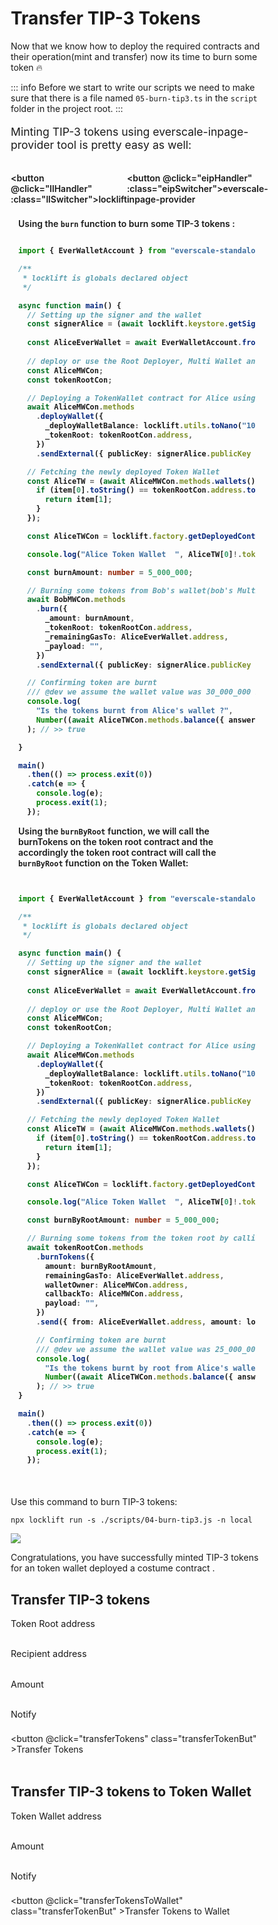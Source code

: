 # Transfer TIP-3 Tokens

Now that we know how to deploy the required contracts and their operation(mint and transfer) now its time to burn some token 🔥&#x20;

<div class="transferToken">

::: info
Before we start to write our scripts we need to make sure that there is a file named `05-burn-tip3.ts` in the `script` folder in the project root.
:::


<span  :class="LLdis" style="font-size: 1.1rem;">


</span>

<span :class="EIPdis" style="font-size: 1.1rem;">

Minting TIP-3 tokens using everscale-inpage-provider tool is pretty easy as well:


</span>
<br/>

<div class="switcherContainer">

<button @click="llHandler" :class="llSwitcher">locklift</button>

<button @click="eipHandler" :class="eipSwitcher">everscale-inpage-provider </button>

</div>

<div class="codeBlockContainer" >

<span  :class="LLdis">

Using the `burn` function to burn some TIP-3 tokens : 

```` typescript 

import { EverWalletAccount } from "everscale-standalone-client";

/**
 * locklift is globals declared object 
 */

async function main() {
  // Setting up the signer and the wallet
  const signerAlice = (await locklift.keystore.getSigner("0"))!;
  
  const AliceEverWallet = await EverWalletAccount.fromPubkey({ publicKey: signer.publicKey!, workchain: 0 });
  
  // deploy or use the Root Deployer, Multi Wallet and the Token Root contracts from previous sections 
  const AliceMWCon;  
  const tokenRootCon;

  // Deploying a TokenWallet contract for Alice using the newly deployed MultiWallet contract
  await AliceMWCon.methods
    .deployWallet({
      _deployWalletBalance: locklift.utils.toNano("10"),
      _tokenRoot: tokenRootCon.address,
    })
    .sendExternal({ publicKey: signerAlice.publicKey });

  // Fetching the newly deployed Token Wallet
  const AliceTW = (await AliceMWCon.methods.wallets().call()).wallets.map(item => {
    if (item[0].toString() == tokenRootCon.address.toString()) {
      return item[1];
    }
  });

  const AliceTWCon = locklift.factory.getDeployedContract("TokenWallet", AliceTW[0]!.tokenWallet);

  console.log("Alice Token Wallet  ", AliceTW[0]!.tokenWallet.toString());

  const burnAmount: number = 5_000_000;

  // Burning some tokens from Bob's wallet(bob's Multi Wallet contract)
  await BobMWCon.methods
    .burn({
      _amount: burnAmount,
      _tokenRoot: tokenRootCon.address,
      _remainingGasTo: AliceEverWallet.address,
      _payload: "",
    })
    .sendExternal({ publicKey: signerAlice.publicKey });

  // Confirming token are burnt
  /// @dev we assume the wallet value was 30_000_000 before burning
  console.log(
    "Is the tokens burnt from Alice's wallet ?",
    Number((await AliceTWCon.methods.balance({ answerId: 0 }).call({})).value0) == 25_000_000,
  ); // >> true

}

main()
  .then(() => process.exit(0))
  .catch(e => {
    console.log(e);
    process.exit(1);
  });

````

Using the `burnByRoot` function, we will call the burnTokens on the token root contract and the accordingly the token root contract will call the `burnByRoot` function on the Token Wallet: 


```` typescript 


import { EverWalletAccount } from "everscale-standalone-client";

/**
 * locklift is globals declared object 
 */

async function main() {
  // Setting up the signer and the wallet
  const signerAlice = (await locklift.keystore.getSigner("0"))!;
  
  const AliceEverWallet = await EverWalletAccount.fromPubkey({ publicKey: signer.publicKey!, workchain: 0 });
  
  // deploy or use the Root Deployer, Multi Wallet and the Token Root contracts from previous sections 
  const AliceMWCon;  
  const tokenRootCon;

  // Deploying a TokenWallet contract for Alice using the newly deployed MultiWallet contract
  await AliceMWCon.methods
    .deployWallet({
      _deployWalletBalance: locklift.utils.toNano("10"),
      _tokenRoot: tokenRootCon.address,
    })
    .sendExternal({ publicKey: signerAlice.publicKey });

  // Fetching the newly deployed Token Wallet
  const AliceTW = (await AliceMWCon.methods.wallets().call()).wallets.map(item => {
    if (item[0].toString() == tokenRootCon.address.toString()) {
      return item[1];
    }
  });

  const AliceTWCon = locklift.factory.getDeployedContract("TokenWallet", AliceTW[0]!.tokenWallet);

  console.log("Alice Token Wallet  ", AliceTW[0]!.tokenWallet.toString());

  const burnByRootAmount: number = 5_000_000;

  // Burning some tokens from the token root by calling (burnByRoot)
  await tokenRootCon.methods
    .burnTokens({
      amount: burnByRootAmount,
      remainingGasTo: AliceEverWallet.address,
      walletOwner: AliceMWCon.address,
      callbackTo: AliceMWCon.address,
      payload: "",
    })
    .send({ from: AliceEverWallet.address, amount: locklift.utils.toNano("2") })

    // Confirming token are burnt
    /// @dev we assume the wallet value was 25_000_000 before burning
    console.log(
      "Is the tokens burnt by root from Alice's wallet ?",
      Number((await AliceTWCon.methods.balance({ answerId: 0 }).call({})).value0) == 20_000_000,
    ); // >> true
}

main()
  .then(() => process.exit(0))
  .catch(e => {
    console.log(e);
    process.exit(1);
  });

````

</span>

<span  :class="EIPdis">

```` typescript
````

</span>

</div>


<div class="action">
<div :class="llAction">

Use this command to burn TIP-3 tokens:

```shell
npx locklift run -s ./scripts/04-burn-tip3.js -n local
```

![](</internal_mint.png>)

Congratulations, you have successfully minted TIP-3 tokens for an token wallet deployed a costume contract .

</div>

<div :class="eipAction" >

<div :class="transfer">

## Transfer TIP-3 tokens  

<p class=actionInName style="margin-bottom: 0;">Token Root address</p> 
<input ref="actionTokenRootAddress" class="action Ain" type="text"/>

<p class=actionInName style="margin-bottom: 0;">Recipient address</p> 
<input ref="actionRecipientAddress" class="action Ain" type="text"/>

<p class=actionInName style="margin-bottom: 0;">Amount</p> 
<input ref="actionAmount" class="action Ain" type="text"/>

<label class="container"> Notify
<input class="checkboxInput" ref="actionNotify" type="checkbox">
<span class="checkmark"></span>
</label>

<button @click="transferTokens" class="transferTokenBut" >Transfer Tokens</button>
</div>
<p id="output-p" :class="EIPdis" ref="transferTokenOutput"></p>

<div :class="transferToWallet">

## Transfer TIP-3 tokens to Token Wallet  

<p class=actionInName style="margin-bottom: 0;">Token Wallet address</p> 
<input ref="actionWalletRecipientAddress" class="action Ain" type="text"/>

<p class=actionInName style="margin-bottom: 0;">Amount</p> 
<input ref="actionWalletAmount" class="action Ain" type="text"/>

<label class="container"> Notify
<input class="checkboxInput" ref="actionWalletNotify" type="checkbox">
<span class="checkmark"></span>
</label>

<button @click="transferTokensToWallet" class="transferTokenBut" >Transfer Tokens to Wallet</button>
</div>
</div>

</div>

<p id="output-p" :class="EIPdis" ref="WalletTransferTokenOutput"></p>

</div>

<script lang="ts" >
import { defineComponent, ref, onMounted } from "vue";
import {toast} from "/src/helpers/toast";
import {transferTokenEip, transferTokenToWalletEip} from "../Scripts/Account/Transfer"

export default defineComponent({
  name: "transferToken",
  data(){
    return{
        LLdis: "cbShow",
        EIPdis: "cbHide",
        llSwitcher:"llSwitcher on",
        eipSwitcher: "eipSwitcher off",
        llAction: "llAction cbShow",
        eipAction: "eipAction cbHide"
    }
  },
  setup() {
    
    function llHandler(e){
        if(this.LLdis == "cbHide")  
        {
            this.llSwitcher = "llSwitcher on";
            this.eipSwitcher = "eipSwitcher off"
        };
        this.EIPdis = "cbHide"
        this.LLdis = "cbShow"
        this.llAction = "llAction cbShow"
        this.eipAction = "eipAction cbHide"
}   
    async function eipHandler(e){
        if(this.EIPdis == "cbHide")  
        {
            this.llSwitcher = "llSwitcher off";
            this.eipSwitcher = "eipSwitcher on"
        };
        this.LLdis = "cbHide"
        this.EIPdis = "cbShow"
        this.llAction = "llAction cbHide"
        this.eipAction = "eipAction cbShow"
    }
  async function transferTokens(){
          this.$refs.transferTokenOutput.innerHTML = "Processing ..."
        // checking of all the values are fully filled 
        if (
            this.$refs.actionTokenRootAddress.value == ""

        ){
            toast("Token root address field is required !",0)
            this.$refs.transferTokenOutput.innerHTML = "Failed"
            return
        }
                // checking of all the values are fully filled 
        if (
            this.$refs.actionRecipientAddress.value == ""

        ){
            toast("Recipient address field is required !",0)
            this.$refs.transferTokenOutput.innerHTML = "Failed"
            return
        }        // checking of all the values are fully filled 
        if (
            this.$refs.actionAmount.value == ""

        ){
            toast("Amount field is required !",0)
            this.$refs.transferTokenOutput.innerHTML = "Failed"
            return
        }
        let transferTokenRes = await transferTokenEip(
          this.$refs.actionTokenRootAddress.value,
          this.$refs.actionRecipientAddress.value,
          this.$refs.actionAmount.value,
          this.$refs.actionNotify.checked
          )
          // Rendering the output     
          transferTokenRes = !transferTokenRes ? "Failed" :  transferTokenRes;
          this.$refs.transferTokenOutput.innerHTML = transferTokenRes;
  }

   async function transferTokensToWallet(){
          this.$refs.WalletTransferTokenOutput.innerHTML = "Processing ..."
        if (
            this.$refs.actionWalletRecipientAddress.value == ""

        ){
            toast("Recipient address field is required !",0)
            this.$refs.actionWalletAmount.innerHTML = "Failed"
            return
        }        // checking of all the values are fully filled 
        if (
            this.$refs.actionWalletNotify.value == ""

        ){
            toast("Amount field is required !",0)
            this.$refs.WalletTransferTokenOutput.innerHTML = "Failed"
            return
        }
        let transferTokenRes = await transferTokenToWalletEip(
          this.$refs.actionWalletRecipientAddress.value,
          this.$refs.actionWalletAmount.value,
          this.$refs.actionWalletNotify.checked
          )
          // Rendering the output     
          transferTokenRes = !transferTokenRes ? "Failed" :  transferTokenRes;
          this.$refs.WalletTransferTokenOutput.innerHTML = transferTokenRes;
  }
  
return {
        eipHandler,
        llHandler,
        transferTokens,
        transferTokensToWallet
    };
  },
});

</script>

<style>
.transferTokens{
  font-size: 1.1rem;
}
.action{
    display:inline-block;
}

.actionInName{
    font-size: .9rem;
}

.transferTokenBut, .switcherContainer, .codeBlockContainer, .Ain
{
  background-color: var(--vp-c-bg-mute);
  transition: background-color 0.1s;
  border: 1px solid var(--vp-c-divider);
  border-radius: 8px;
  font-weight: 600;
  cursor : pointer;
}
.Ain{
    padding-left : 10px;
    margin : 0;
}
.transferTokenBut{
    cursor:pointer;
    padding: 5px 12px;
    display: flex;
    transition: all ease .3s;
}

.transferTokenBut:hover{
      border: 1px solid var(--light-color-ts-class);
}

#output-p{
    /* height: 30px; */
    padding: 2px 10px;
    border-radius: 8px;
    border: 1px solid var(--vp-c-divider);
    }

.text{padding-left: 5px;font-size:1rem;}

.switcherContainer{
    border-bottom-left-radius: 0;
    border-bottom-right-radius: 0;
    display: flex;
    border: none;
    padding: 0px;
}
.switcherContainer > p{
    margin: 0px;
    padding : 0px;
}
.codeBlockContainer{
    border-top-left-radius: 0;
    border-top-right-radius: 0;
    padding: 8px 12px;
}
.cbShow{
    display: block;
}
.cbHide{
    display: none;
}
.llSwitcher{
    padding: 5px 10px;
    border: 1px solid var(--vp-c-divider);
    border-bottom: none;
    border-top-left-radius: 8px;
    border-top-right-radius: 8px;
    font-weight: 600;
    transition: all ease .2s;
}
.eipSwitcher{
    padding: 5px 10px;
    border: 1px solid var(--vp-c-divider);
    border-bottom: none;
    border-top-left-radius: 8px;
    border-top-right-radius: 8px;
    font-weight: 600;
    transition: all ease .2s;
}
.eipAction{
    font-weight: 600;
}
.on{
    color : var(--light-color-ts-class);
}
.off{
    color : var(--vp-c-bg-mute);
}

* {box-sizing: border-box;}
 
.container {
  display: flex;
  position: relative;
  margin-bottom: 12px;
  font-size: .9rem;
}

.container .checkboxInput {
  position: absolute;
  opacity: 0;
  height: 0;
  width: 0;
  
}

.checkmark {
  cursor: pointer;
  position: relative;
  top: 0;
  left: 0;
  height: 25px;
  width: 25px;
  background-color: var(--vp-c-bg-mute);
  border: 1px solid var(--vp-c-divider);
  border-radius : 8px;
  margin-left: 10px;
}

.container input:checked ~ .checkmark {
  background-color: var(--light-color-ts-class);
}

.checkmark:after {
  content: "";
  position: absolute;
  display: none;
}

.container input:checked ~ .checkmark:after {
  display: block;
}

.container .checkmark:after {
  left: 9px;
  top: 5px;
  width: 5px;
  height: 10px;
  border: solid white;
  border-width: 0 3px 3px 0;
  -webkit-transform: rotate(45deg);
  -ms-transform: rotate(45deg);
  transform: rotate(45deg);
}

</style>
